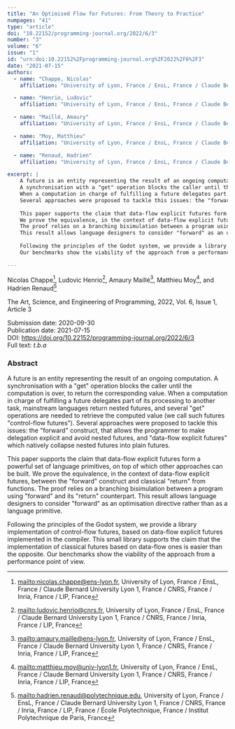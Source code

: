 ```yaml
---
title: "An Optimised Flow for Futures: From Theory to Practice"
numpages: "41"
type: "article"
doi: "10.22152/programming-journal.org/2022/6/3"
number: "3"
volume: "6"
issue: "1"
id: "urn:doi:10.22152%2Fprogramming-journal.org%2F2022%2F6%2F3"
date: "2021-07-15"
authors: 
  - name: "Chappe, Nicolas"
    affiliation: "University of Lyon, France / EnsL, France / Claude Bernard University Lyon 1, France / CNRS, France / Inria, France / LIP, France"

  - name: "Henrio, Ludovic"
    affiliation: "University of Lyon, France / EnsL, France / Claude Bernard University Lyon 1, France / CNRS, France / Inria, France / LIP, France"

  - name: "Maillé, Amaury"
    affiliation: "University of Lyon, France / EnsL, France / Claude Bernard University Lyon 1, France / CNRS, France / Inria, France / LIP, France"

  - name: "Moy, Matthieu"
    affiliation: "University of Lyon, France / EnsL, France / Claude Bernard University Lyon 1, France / CNRS, France / Inria, France / LIP, France"

  - name: "Renaud, Hadrien"
    affiliation: "University of Lyon, France / EnsL, France / Claude Bernard University Lyon 1, France / CNRS, France / Inria, France / LIP, France / École Polytechnique, France / Institut Polytechnique de Paris, France"

excerpt: |
    A future is an entity representing the result of an ongoing computation.
    A synchronisation with a "get" operation blocks the caller until the computation is over, to return the corresponding value.
    When a computation in charge of fulfilling a future delegates part of its processing to another task, mainstream languages return nested futures, and several "get" operations are needed to retrieve the computed value (we call such futures "control-flow futures").
    Several approaches were proposed to tackle this issues: the "forward" construct, that allows the programmer to make delegation explicit and avoid nested futures, and "data-flow explicit futures" which natively collapse nested futures into plain futures.
    
    This paper supports the claim that data-flow explicit futures form a powerful set of language primitives, on top of which other approaches can be built.
    We prove the equivalence, in the context of data-flow explicit futures, between the "forward" construct and classical "return" from functions.
    The proof relies on a branching bisimulation between a program using "forward" and its "return" counterpart.
    This result allows language designers to consider "forward" as an optimisation directive rather than as a language primitive.
    
    Following the principles of the Godot system, we provide a library implementation of control-flow futures, based on data-flow explicit futures implemented in the compiler. This small library supports the claim that the implementation of classical futures based on data-flow ones is easier than the opposite.
    Our benchmarks show the viability of the approach from a performance point of view.

---
```

Nicolas Chappe[^1], Ludovic Henrio[^2], Amaury Maillé[^3], Matthieu Moy[^4], and Hadrien Renaud[^5]

The Art, Science, and Engineering of Programming, 2022, Vol. 6, Issue 1, Article 3

Submission date: 2020-09-30  
Publication date: 2021-07-15  
DOI: <https://doi.org/10.22152/programming-journal.org/2022/6/3>  
Full text: *t.b.a*  


### Abstract
A future is an entity representing the result of an ongoing computation.
A synchronisation with a "get" operation blocks the caller until the computation is over, to return the corresponding value.
When a computation in charge of fulfilling a future delegates part of its processing to another task, mainstream languages return nested futures, and several "get" operations are needed to retrieve the computed value (we call such futures "control-flow futures").
Several approaches were proposed to tackle this issues: the "forward" construct, that allows the programmer to make delegation explicit and avoid nested futures, and "data-flow explicit futures" which natively collapse nested futures into plain futures.

This paper supports the claim that data-flow explicit futures form a powerful set of language primitives, on top of which other approaches can be built.
We prove the equivalence, in the context of data-flow explicit futures, between the "forward" construct and classical "return" from functions.
The proof relies on a branching bisimulation between a program using "forward" and its "return" counterpart.
This result allows language designers to consider "forward" as an optimisation directive rather than as a language primitive.

Following the principles of the Godot system, we provide a library implementation of control-flow futures, based on data-flow explicit futures implemented in the compiler. This small library supports the claim that the implementation of classical futures based on data-flow ones is easier than the opposite.
Our benchmarks show the viability of the approach from a performance point of view.


[^1]: <mailto:nicolas.chappe@ens-lyon.fr>, University of Lyon, France / EnsL, France / Claude Bernard University Lyon 1, France / CNRS, France / Inria, France / LIP, France
[^2]: <mailto:ludovic.henrio@cnrs.fr>, University of Lyon, France / EnsL, France / Claude Bernard University Lyon 1, France / CNRS, France / Inria, France / LIP, France
[^3]: <mailto:amaury.maille@ens-lyon.fr>, University of Lyon, France / EnsL, France / Claude Bernard University Lyon 1, France / CNRS, France / Inria, France / LIP, France
[^4]: <mailto:matthieu.moy@univ-lyon1.fr>, University of Lyon, France / EnsL, France / Claude Bernard University Lyon 1, France / CNRS, France / Inria, France / LIP, France
[^5]: <mailto:hadrien.renaud@polytechnique.edu>, University of Lyon, France / EnsL, France / Claude Bernard University Lyon 1, France / CNRS, France / Inria, France / LIP, France / École Polytechnique, France / Institut Polytechnique de Paris, France
